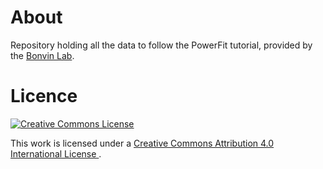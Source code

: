 About
=====

Repository holding all the data to follow the PowerFit tutorial, provided by
the [Bonvin Lab][link-bonvinlab].


Licence
=======

<a rel="license" href="http://creativecommons.org/licenses/by/4.0/">
    <img alt="Creative Commons License" style="border-width:0"
    src="https://i.creativecommons.org/l/by/4.0/88x31.png" />
</a>
<br />

This work is licensed under a 
<a rel="license" href="http://creativecommons.org/licenses/by/4.0/">
    Creative Commons Attribution 4.0 International License
</a>.


[link-bonvinlab]: http://www.bonvinlab.org/education/powerfit-tutorial "Bonvin Lab"

